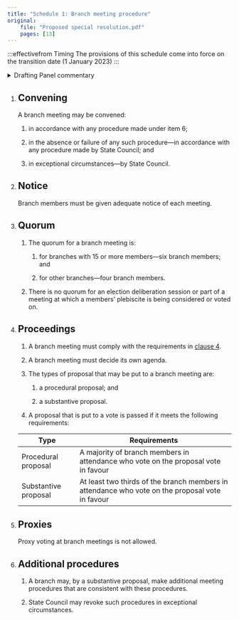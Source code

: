 ```yaml
---
title: "Schedule 1: Branch meeting procedure"
original:
    file: "Proposed special resolution.pdf"
    pages: [13]
---
```


:::effectivefrom Timing
The provisions of this schedule come into force
on the transition date (1 January 2023)
:::

<details>

<summary>Drafting Panel commentary</summary>

Schedule 1 sets out the meeting procedure for Branches.

The quorum for Branches with less than 15 members is set at 4.

Branches can set their own procedures but State Council has the power to revoke
branch-decided procedures in exceptional circumstances (e.g. if a branch decided that
a branch office bearer would have an unlimited term).

</details>

1. ## Convening

    A branch meeting may be convened:

    1.  in accordance with any procedure made under item 6;

    2.  in the absence or failure of any such procedure—in accordance with
        any procedure made by State Council; and

    3.  in exceptional circumstances—by State Council.

2. ## Notice

    Branch members must be given adequate notice of each meeting.

3. ## Quorum

    1.  The quorum for a branch meeting is:

        <subclause-letters>

        1.  for branches with 15 or more members—six branch members; and

        2.  for other branches—four branch members.

        </subclause-letters>

    2.  There is no quorum for an election deliberation session or part
        of a meeting at which a members’ plebiscite is being considered
        or voted on.

4. ## Proceedings

    1.  A branch meeting must comply with the requirements in [clause 4](./01-fundamental-matters.md#4).

    2.  A branch meeting must decide its own agenda.

    3.  The types of proposal that may be put to a branch meeting are:

        <subclause-letters>

        1.  a procedural proposal; and

        2.  a substantive proposal.

        </subclause-letters>

    4.  A proposal that is put to a vote is passed if it meets the
        following requirements:

     <table>
     <colgroup>
     <col style={{width: "30%"}} />
     <col style={{width: "69%"}} />
     </colgroup>
     <thead>
     <tr className="header">
     <th><strong>Type</strong></th>
     <th><strong>Requirements</strong></th>
     </tr>
     </thead>
     <tbody>
     <tr className="odd">
     <td>Procedural proposal</td>
     <td>A majority of branch members in attendance who vote on the proposal vote in favour</td>
     </tr>
     <tr className="even">
     <td>Substantive proposal</td>
     <td>At least two thirds of the branch members in attendance who vote on the proposal vote in favour</td>
     </tr>
     </tbody>
     </table>

5. ## Proxies

    Proxy voting at branch meetings is not allowed.

6.  ## Additional procedures

    1.  A branch may, by a substantive proposal, make additional meeting
        procedures that are consistent with these procedures.

    2.  State Council may revoke such procedures in exceptional
        circumstances.
